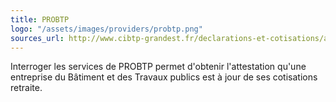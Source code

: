 ```yaml
---
title: PROBTP
logo: "/assets/images/providers/probtp.png"
sources_url: http://www.cibtp-grandest.fr/declarations-et-cotisations/attestation-marches-publics/
---
```


Interroger les services de PROBTP permet d'obtenir l'attestation qu'une
entreprise du Bâtiment et des Travaux publics est à jour de ses cotisations
retraite.
